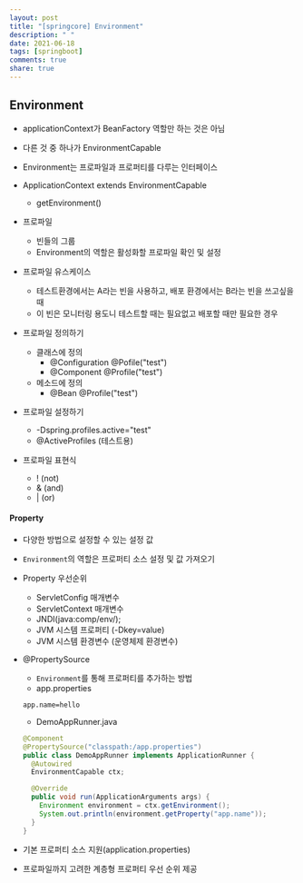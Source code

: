 ```yaml
---
layout: post
title: "[springcore] Environment"
description: " "
date: 2021-06-18
tags: [springboot]
comments: true
share: true
---
```



## Environment
- applicationContext가 BeanFactory 역할만 하는 것은 아님
- 다른 것 중 하나가 EnvironmentCapable
- Environment는 프로파일과 프로퍼티를 다루는 인터페이스

- ApplicationContext extends EnvironmentCapable
  - getEnvironment()
- 프로파일
  - 빈들의 그룹
  - Environment의 역할은 활성화할 프로파일 확인 및 설정 

- 프로파일 유스케이스
  - 테스트환경에서는 A라는 빈을 사용하고, 배포 환경에서는 B라는 빈을 쓰고싶을 때
  - 이 빈은 모니터링 용도니 테스트할 때는 필요없고 배포할 때만 필요한 경우 

- 프로파일 정의하기
  - 클래스에 정의
    - @Configuration @Pofile("test")
    - @Component @Profile("test")
  - 메소드에 정의
    - @Bean @Profile("test")

- 프로파일 설정하기
  - -Dspring.profiles.active="test"
  - @ActiveProfiles (테스트용)

- 프로파일 표현식
  - ! (not)
  - & (and)
  - | (or)
  
#### Property
- 다양한 방법으로 설정할 수 있는 설정 값
- `Environment`의 역할은 프로퍼티 소스 설정 및 값 가져오기

- Property 우선순위
  - ServletConfig 매개변수
  - ServletContext 매개변수
  - JNDI(java:comp/env/);
  - JVM 시스템 프로퍼티 (-Dkey=value)
  - JVM 시스템 환경변수 (운영체제 환경변수)

- @PropertySource
  - `Environment`를 통해 프로퍼티를 추가하는 방법
  - app.properties
  ```properties
  app.name=hello
  ```
  - DemoAppRunner.java
  ```java
  @Component
  @PropertySource("classpath:/app.properties")
  public class DemoAppRunner implements ApplicationRunner {
    @Autowired
    EnvironmentCapable ctx;

    @Override
    public void run(ApplicationArguments args) {
      Environment environment = ctx.getEnvironment();
      System.out.println(environment.getProperty("app.name"));
    }
  }
  ```

- 기본 프로퍼티 소스 지원(application.properties)
- 프로파일까지 고려한 계층형 프로퍼티 우선 순위 제공

